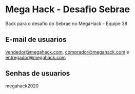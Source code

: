 
# Mega Hack - Desafio Sebrae

Back para o desafio do Sebrae no MegaHack - Equipe 38

## E-mail de usuarios

vendedor@megahack.com, comprador@megahack.com e entregador@megahack.com

## Senhas de usuarios

megahack2020
